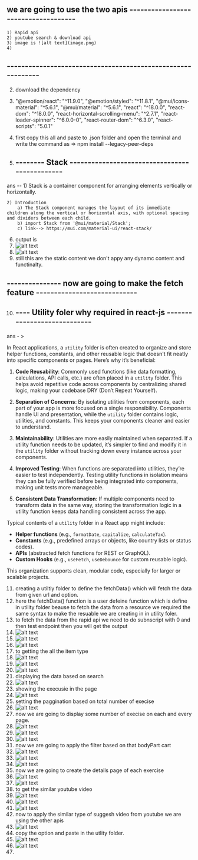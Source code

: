 ## we are going to use the two apis ------------------------------------
    1) Rapid api
    2) youtube search & download api
    3) image is ![alt text](image.png)
    4)
## ------------------------------------------------------------
2) download the dependency
3)  "@emotion/react": "^11.9.0",
    "@emotion/styled": "^11.8.1",
    "@mui/icons-material": "^5.6.1",
    "@mui/material": "^5.6.1",
    "react": "^18.0.0",
    "react-dom": "^18.0.0",
    "react-horizontal-scrolling-menu": "^2.7.1",
    "react-loader-spinner": "^6.0.0-0",
    "react-router-dom": "^6.3.0",
    "react-scripts": "5.0.1"
4) first copy this all and paste to .json folder and open the terminal and write the command as => npm install --legacy-peer-deps

5) ## -------- Stack ----------------------------------------------
ans --
    1) Stack is a container component for arranging elements vertically or horizontally.

    2) Introduction
        a) The Stack component manages the layout of its immediate children along the vertical or horizontal axis, with optional spacing and dividers between each child.
        b) import Stack from '@mui/material/Stack';
        c) link--> https://mui.com/material-ui/react-stack/

6) output is 
7) ![alt text](image-1.png)
8) ![alt text](image-2.png)
9) still this are the static content we don't appy any dynamc content and functinalty.

## --------------- now are going to make the fetch feature ----------------------------
10) ## ---- Utility foler why required in react-js ----------------------------
ans - > 

In React applications, a `utility` folder is often created to organize and store helper functions, constants, and other reusable logic that doesn't fit neatly into specific components or pages. Here’s why it’s beneficial:

1. **Code Reusability**: Commonly used functions (like data formatting, calculations, API calls, etc.) are often placed in a `utility` folder. This helps avoid repetitive code across components by centralizing shared logic, making your codebase DRY (Don’t Repeat Yourself).

2. **Separation of Concerns**: By isolating utilities from components, each part of your app is more focused on a single responsibility. Components handle UI and presentation, while the `utility` folder contains logic, utilities, and constants. This keeps your components cleaner and easier to understand.

3. **Maintainability**: Utilities are more easily maintained when separated. If a utility function needs to be updated, it’s simpler to find and modify it in the `utility` folder without tracking down every instance across your components.

4. **Improved Testing**: When functions are separated into utilities, they’re easier to test independently. Testing utility functions in isolation means they can be fully verified before being integrated into components, making unit tests more manageable.

5. **Consistent Data Transformation**: If multiple components need to transform data in the same way, storing the transformation logic in a utility function keeps data handling consistent across the app.

Typical contents of a `utility` folder in a React app might include:
   - **Helper functions** (e.g., `formatDate`, `capitalize`, `calculateTax`).
   - **Constants** (e.g., predefined arrays or objects, like country lists or status codes).
   - **APIs** (abstracted fetch functions for REST or GraphQL).
   - **Custom Hooks** (e.g., `useFetch`, `useDebounce` for custom reusable logic).

This organization supports clean, modular code, especially for larger or scalable projects.


11) creating a utiltiy folder to define the fetchData() which will fetch the data from given url and option.
12) here the fetchData() function is a user defeine function which is define in utility folder beause to fetch the data 
    from a resource we required the same syntax to make the resuable we are creating in in utility foler.
13) to fetch the data from the rapid api we need to do subnscript with 0 and then test endpoint then you will get the output
14) ![alt text](image-5.png)
15) ![alt text](image-3.png)
16) ![alt text](image-4.png)
17) to getting the all the item type 
18) ![alt text](image-6.png)
19) ![alt text](image-7.png)
20) ![alt text](image-8.png)
21) displaying the data based on search 
22) ![alt text](image-9.png)
23) showing the execusie in the page
24) ![alt text](image-10.png)
25) setting the paggination based on total number of execise 
26) ![alt text](image-11.png)
27) now we are going to display some number of execise on each and every page.
28) ![alt text](image-12.png)
29) ![alt text](image-13.png)
30) ![alt text](image-14.png)
31) now we are going to apply the filter based on that bodyPart cart
32) ![alt text](image-15.png)
33) ![alt text](image-16.png)
34) ![alt text](image-17.png)
35) now we are going to create the details page of each exercise
36) ![alt text](image-18.png)
37) ![alt text](image-19.png)
38) to get the similar youtube video 
39) ![alt text](image-20.png)
40) ![alt text](image-21.png)
41) ![alt text](image-22.png)
42) now to apply the similar type of suggesh video from youtube we are using the other apis
43) ![alt text](image-23.png)
44) copy the option and paste in the utlity folder.
45) ![alt text](image-24.png)
46) ![alt text](image-25.png)
47) 




